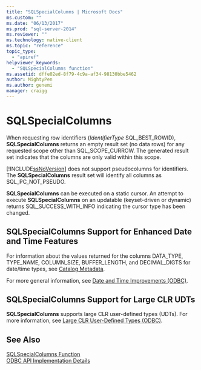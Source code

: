 ```yaml
---
title: "SQLSpecialColumns | Microsoft Docs"
ms.custom: ""
ms.date: "06/13/2017"
ms.prod: "sql-server-2014"
ms.reviewer: ""
ms.technology: native-client
ms.topic: "reference"
topic_type: 
  - "apiref"
helpviewer_keywords: 
  - "SQLSpecialColumns function"
ms.assetid: dffe02ed-8f79-4c9a-af34-98130bbe5462
author: MightyPen
ms.author: genemi
manager: craigg
---
```

# SQLSpecialColumns
  When requesting row identifiers (*IdentifierType* SQL_BEST_ROWID), **SQLSpecialColumns** returns an empty result set (no data rows) for any requested scope other than SQL_SCOPE_CURROW. The generated result set indicates that the columns are only valid within this scope.  
  
 [!INCLUDE[ssNoVersion](../../includes/ssnoversion-md.md)] does not support pseudocolumns for identifiers. The **SQLSpecialColumns** result set will identify all columns as SQL_PC_NOT_PSEUDO.  
  
 **SQLSpecialColumns** can be executed on a static cursor. An attempt to execute **SQLSpecialColumns** on an updatable (keyset-driven or dynamic) returns SQL_SUCCESS_WITH_INFO indicating the cursor type has been changed.  
  
## SQLSpecialColumns Support for Enhanced Date and Time Features  
 For information about the values returned for the columns DATA_TYPE, TYPE_NAME, COLUMN_SIZE, BUFFER_LENGTH, and DECIMAL_DIGTS for date/time types, see [Catalog Metadata](../native-client-odbc-date-time/metadata-catalog.md).  
  
 For more general information, see [Date and Time Improvements &#40;ODBC&#41;](../native-client-odbc-date-time/date-and-time-improvements-odbc.md).  
  
## SQLSpecialColumns Support for Large CLR UDTs  
 **SQLSpecialColumns** supports large CLR user-defined types (UDTs). For more information, see [Large CLR User-Defined Types &#40;ODBC&#41;](../native-client/odbc/large-clr-user-defined-types-odbc.md).  
  
## See Also  
 [SQLSpecialColumns Function](https://go.microsoft.com/fwlink/?LinkId=59371)   
 [ODBC API Implementation Details](odbc-api-implementation-details.md)  
  
  
